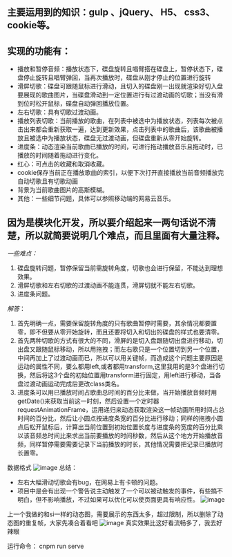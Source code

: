 
## 主要运用到的知识：gulp 、jQuery、 H5、 css3、 cookie等。


## **实现的功能有：**

-  播放和暂停音频：播放状态下，碟盘旋转且唱臂搭在碟盘上，暂停状态下，碟盘停止旋转且唱臂弹回，当再次播放时，碟盘从刚才停止的位置进行旋转
- 滑屏切歌：碟盘可跟随鼠标进行滑动，且切入的碟盘刚一出现就渲染好切入盘要展现的歌曲图片，当碟盘滑动到一定位置进行有过渡动画的切歌；当没有滑到位时松开鼠标，碟盘自动弹回播放位置。
-  左右切歌：具有切歌过渡动画。
-  播放列表切歌：当前播放的歌曲，在列表中被选中为播放状态，列表每次被点击出来都会重新获取一遍，达到更新效果，点击列表中的歌曲后，该歌曲被播放且被选中为播放状态，碟盘无过渡动画，但碟盘重新从零开始旋转。
-  进度条：动态渲染当前歌曲已播放的时间，可进行拖动播放音乐且拖动时，已播放的时间随着拖动进行变化。
-  红心：可点击的收藏和取消收藏。
-  cookie保存当前正在播放歌曲的索引，以便下次打开直接播放当前音频播放完自动切歌且有切歌动画
-  背景为当前歌曲图片的高斯模糊。
- 其他：一些细节问题，具体可以参照移动端的网易云音乐。

## **因为是模块化开发，所以要介绍起来一两句话说不清楚，所以就简要说明几个难点，而且里面有大量注释。**

*一些难点：*

 1. 碟盘旋转问题，暂停保留当前需旋转角度，切歌也会进行保留，不能达到理想效果。
 2. 滑屏切歌和左右切歌的过渡动画不能连贯，滑屏切就不能左右切歌。
 3. 进度条问题。

 *解答*：
1. 首先明确一点，需要保留旋转角度的只有歌曲暂停时需要，其余情况都要置零，即不但要从零开始旋转，而且还要将切入和切出的碟盘的样式也要清零。
2. 首先两种切歌的方式有很大的不同，滑屏的是切入盘跟随切出盘进行移动，切出盘又跟随鼠标移动，所以用拖拽；而左右歌只是一个位置切到另一个位置，中间再加上了过渡动画而已，所以可以用关键帧，而造成这个问题主要原因是运动的属性不同，要么都用left,或者都用transform,这里我用的是3个盘进行切换，然后将这3个盘的初始位置用transform进行固定，用left进行移动，当各盘过渡动画运动完成后更改class类名。
3. 进度条可以用已播放时间占歌曲总时间的百分比来做，当开始播放音频时用getDate()来获取当前这一时刻，然后设置一个定时器requestAnimationFrame，运用递归来动态获取渲染这一帧动画所用时间占总时间的百分比，然后让小圆点按进度条宽的百分比进行移动；同样的拖拽小圆点后松开鼠标后，计算出当前位置到初始位置长度与进度条的宽度的百分比乘以该音频总时间比来求出当前要播放的时间秒数，然后从这个地方开始播放音频，同样暂停需要需要记录下当前播放的时长，其他情况需要把记录已播放时长置零。



数据格式
![image](https://img-blog.csdnimg.cn/20201005224810303.PNG?x-oss-process=image/watermark,type_ZmFuZ3poZW5naGVpdGk,shadow_10,text_aHR0cHM6Ly9ibG9nLmNzZG4ubmV0L1poaXFpYW5nX1hpb25n,size_16,color_FFFFFF,t_70#pic_center)
总结：
	
 - 左右大幅滑动切歌会有bug，在网易上有卡顿的问题。
 - 项目中是会有出现一个警告说主动触发了一个可以被动触发的事件，有些搞不明白，但不影响播放，不过如果可以优化可以使页面更具有响应性。
![image](https://img-blog.csdnimg.cn/2020100523562727.PNG#pic_center)

上一个我做的和si一样的动态图，需要展示的东西太多，超过限制，所以删除了动态图的重复帧，大家先凑合着看吧
![image](https://img-blog.csdnimg.cn/20201006003144188.gif#pic_center)
真实效果比这好看流畅多了，我去好辣眼


运行命令：
cnpm run serve










































